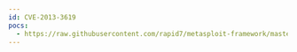 ```yaml
---
id: CVE-2013-3619
pocs:
  - https://raw.githubusercontent.com/rapid7/metasploit-framework/master/modules/auxiliary/scanner/http/smt_ipmi_static_cert_scanner.rb
---
```

